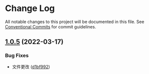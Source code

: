 # Change Log

All notable changes to this project will be documented in this file. See [Conventional Commits](https://conventionalcommits.org) for commit guidelines.

## [1.0.5](https://github.com/lushan-hao/lenrna/compare/@lanshen/timepicker@1.0.4...@lanshen/timepicker@1.0.5) (2022-03-17)

### Bug Fixes

- 文件更改 ([d1bf992](https://github.com/lushan-hao/lenrna/commit/d1bf992f9ac72ab24eabbc1e18820169dda2323b))
